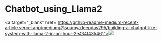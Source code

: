 # Chatbot_using_Llama2
<a target="_blank" href= https://github-readme-medium-recent-article.vercel.app/medium/@soumyadeepdas295/building-a-chatgpt-like-system-with-llama-2-in-an-hour-2e434f435461"><img src="https://github-readme-medium-recent-article.vercel.app/medium/@soumyadeepdas295/building-a-chatgpt-like-system-with-llama-2-in-an-hour-2e434f435461"> 
